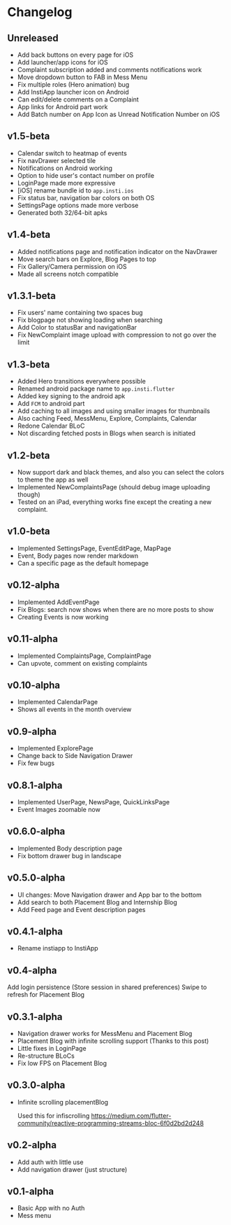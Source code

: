 # Changelog

## Unreleased

* Add back buttons on every page for iOS
* Add launcher/app icons for iOS
* Complaint subscription added and comments notifications work
* Move dropdown button to FAB in Mess Menu
* Fix multiple roles (Hero animation) bug
* Add InstiApp launcher icon on Android
* Can edit/delete comments on a Complaint
* App links for Android part work
* Add Batch number on App Icon as Unread Notification Number on iOS

## v1.5-beta

* Calendar switch to heatmap of events
* Fix navDrawer selected tile
* Notifications on Android working
* Option to hide user's contact number on profile
* LoginPage made more expressive
* \[iOS\] rename bundle id to `app.insti.ios`
* Fix status bar, navigation bar colors on both OS
* SettingsPage options made more verbose
* Generated both 32/64-bit apks

## v1.4-beta

* Added notifications page and notification indicator on the NavDrawer
* Move search bars on Explore, Blog Pages to top
* Fix Gallery/Camera permission on iOS
* Made all screens notch compatible 

## v1.3.1-beta

* Fix users' name containing two spaces bug
* Fix blogpage not showing loading when searching
* Add Color to statusBar and navigationBar
* Fix NewComplaint image upload with compression to not go over the limit

## v1.3-beta
 
* Added Hero transitions everywhere possible
* Renamed android package name to `app.insti.flutter`
* Added key signing to the android apk
* Add `FCM` to android part
* Add caching to all images and using smaller images for thumbnails
* Also caching Feed, MessMenu, Explore, Complaints, Calendar
* Redone Calendar BLoC
* Not discarding fetched posts in Blogs when search is initiated

## v1.2-beta

* Now support dark and black themes, and also you can select the colors to theme the app as well
* Implemented NewComplaintsPage (should debug image uploading though)
* Tested on an iPad, everything works fine except the creating a new complaint. 

## v1.0-beta

* Implemented SettingsPage, EventEditPage, MapPage
* Event, Body pages now render markdown 
* Can a specific page as the default homepage

## v0.12-alpha

* Implemented AddEventPage
* Fix Blogs: search now shows when there are no more posts to show 
* Creating Events is now working

## v0.11-alpha

* Implemented ComplaintsPage, ComplaintPage
* Can upvote, comment on existing complaints

## v0.10-alpha

* Implemented CalendarPage
* Shows all events in the month overview 

## v0.9-alpha

* Implemented ExplorePage
* Change back to Side Navigation Drawer
* Fix few bugs

## v0.8.1-alpha

* Implemented UserPage, NewsPage, QuickLinksPage
* Event Images zoomable now

## v0.6.0-alpha

* Implemented Body description page
* Fix bottom drawer bug in landscape

## v0.5.0-alpha

* UI changes: Move Navigation drawer and App bar to the bottom
* Add search to both Placement Blog and Internship Blog
* Add Feed page and Event description pages

## v0.4.1-alpha

* Rename instiapp to InstiApp

## v0.4-alpha

Add login persistence (Store session in shared preferences)
Swipe to refresh for Placement Blog

## v0.3.1-alpha

* Navigation drawer works for MessMenu and Placement Blog
* Placement Blog with infinite scrolling support (Thanks to this post)
* Little fixes in LoginPage
* Re-structure BLoCs
* Fix low FPS on Placement Blog

## v0.3.0-alpha

* Infinite scrolling placementBlog

    Used this for infiscrolling
    https://medium.com/flutter-community/reactive-programming-streams-bloc-6f0d2bd2d248

## v0.2-alpha

* Add auth with little use
* Add navigation drawer (just structure)

## v0.1-alpha

* Basic App with no Auth
* Mess menu